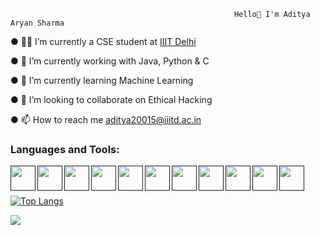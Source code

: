                                                       Hello👋 I'm Aditya Aryan Sharma

● 🧑‍🎓 I’m currently a CSE student at [IIIT Delhi](https://www.iiitd.ac.in/)

● 🔭 I’m currently working with Java, Python & C

● 🌱 I’m currently learning Machine Learning

● 👯 I’m looking to collaborate on Ethical Hacking

● 📫 How to reach me aditya20015@iiitd.ac.in

### Languages and Tools:

<a href =""><img align = "left" src = "https://cdn-icons-png.flaticon.com/512/226/226777.png" height = 40></a>
<a href =""><img align = "left" src = "https://cdn3.iconfinder.com/data/icons/logos-and-brands-adobe/512/267_Python-512.png" height = 40></a>
<a href =""><img align = "left" src = "https://upload.wikimedia.org/wikipedia/commons/1/19/C_Logo.png" height = 40></a>
<a href =""><img align = "left" src = "https://cdn.iconscout.com/icon/free/png-256/linux-3521549-2944967.png" height = 40></a>
<a href =""><img align = "left" src = "https://cdn.icon-icons.com/icons2/2107/PNG/512/file_type_vscode_icon_130084.png" height = 40></a>
<a href =""><img align = "left" src = "https://upload.wikimedia.org/wikipedia/commons/thumb/1/10/PyTorch_logo_icon.svg/1200px-PyTorch_logo_icon.svg.png" height = 40></a>
<a href =""><img align = "left" src = "https://upload.wikimedia.org/wikipedia/commons/thumb/2/21/Matlab_Logo.png/667px-Matlab_Logo.png" height = 40></a>
<a href =""><img align = "left" src = "https://upload.wikimedia.org/wikipedia/commons/thumb/6/61/HTML5_logo_and_wordmark.svg/512px-HTML5_logo_and_wordmark.svg.png" height = 40></a>
<a href =""><img align = "left" src = "https://git-scm.com/images/logos/downloads/Git-Icon-1788C.png" height = 40></a>
<a href =""><img align = "left" src = "https://upload.wikimedia.org/wikipedia/commons/thumb/d/d5/CSS3_logo_and_wordmark.svg/1452px-CSS3_logo_and_wordmark.svg.png" height = 40></a>
<a href =""><img align = "left" src = "https://upload.wikimedia.org/wikipedia/commons/6/6a/JavaScript-logo.png" height = 40></a>
<br></br>

[![Top Langs](https://github-readme-stats.vercel.app/api/top-langs/?username=Aditya-Aryan-Sharma&layout=compact)](https://github.com/anuraghazra/github-readme-stats) 

<img src = "https://github-readme-stats.vercel.app/api?username=Aditya-Aryan-Sharma&&show_icons=true&title_color=ffffff&icon_color=bb2acf&text_color=daf7dc&bg_color=151515">
